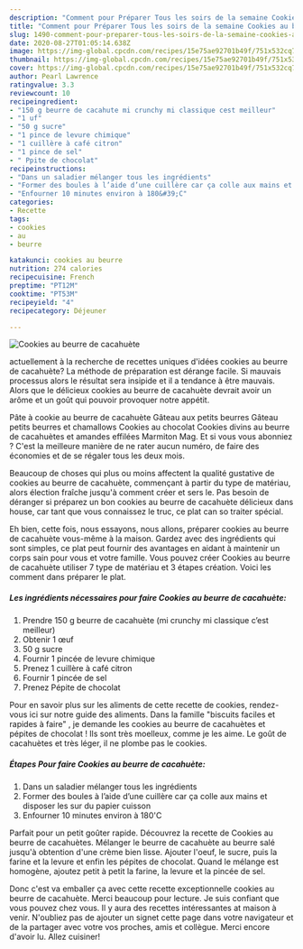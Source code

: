 ```yaml
---
description: "Comment pour Préparer Tous les soirs de la semaine Cookies au beurre de cacahuète"
title: "Comment pour Préparer Tous les soirs de la semaine Cookies au beurre de cacahuète"
slug: 1490-comment-pour-preparer-tous-les-soirs-de-la-semaine-cookies-au-beurre-de-cacahuete
date: 2020-08-27T01:05:14.638Z
image: https://img-global.cpcdn.com/recipes/15e75ae92701b49f/751x532cq70/cookies-au-beurre-de-cacahuete-photo-principale-de-la-recette.jpg
thumbnail: https://img-global.cpcdn.com/recipes/15e75ae92701b49f/751x532cq70/cookies-au-beurre-de-cacahuete-photo-principale-de-la-recette.jpg
cover: https://img-global.cpcdn.com/recipes/15e75ae92701b49f/751x532cq70/cookies-au-beurre-de-cacahuete-photo-principale-de-la-recette.jpg
author: Pearl Lawrence
ratingvalue: 3.3
reviewcount: 10
recipeingredient:
- "150 g beurre de cacahute mi crunchy mi classique cest meilleur"
- "1 uf"
- "50 g sucre"
- "1 pince de levure chimique"
- "1 cuillère à café citron"
- "1 pince de sel"
- " Ppite de chocolat"
recipeinstructions:
- "Dans un saladier mélanger tous les ingrédients"
- "Former des boules à l’aide d’une cuillère car ça colle aux mains et disposer les sur du papier cuisson"
- "Enfourner 10 minutes environ à 180&#39;C"
categories:
- Recette
tags:
- cookies
- au
- beurre

katakunci: cookies au beurre 
nutrition: 274 calories
recipecuisine: French
preptime: "PT12M"
cooktime: "PT53M"
recipeyield: "4"
recipecategory: Déjeuner

---
```



![Cookies au beurre de cacahuète](https://img-global.cpcdn.com/recipes/15e75ae92701b49f/751x532cq70/cookies-au-beurre-de-cacahuete-photo-principale-de-la-recette.jpg)

actuellement à la recherche de recettes uniques d'idées cookies au beurre de cacahuète? La méthode de préparation est dérange facile. Si mauvais processus alors le résultat sera insipide et il a tendance à être mauvais. Alors que le délicieux cookies au beurre de cacahuète devrait avoir un arôme et un goût qui pouvoir provoquer notre appétit.

Pâte à cookie au beurre de cacahuète Gâteau aux petits beurres Gâteau petits beurres et chamallows Cookies au chocolat Cookies divins au beurre de cacahuètes et amandes effilées Marmiton Mag. Et si vous vous abonniez ? C&#39;est la meilleure manière de ne rater aucun numéro, de faire des économies et de se régaler tous les deux mois.

Beaucoup de choses qui plus ou moins affectent la qualité gustative de cookies au beurre de cacahuète, commençant à partir du type de matériau, alors élection fraîche jusqu'à comment créer et sers le. Pas besoin de déranger si préparez un bon cookies au beurre de cacahuète délicieux dans house, car tant que vous connaissez le truc, ce plat can so traiter spécial.


Eh bien, cette fois, nous essayons, nous allons, préparer cookies au beurre de cacahuète vous-même à la maison. Gardez avec des ingrédients qui sont simples, ce plat peut fournir des avantages en aidant à maintenir un corps sain pour vous et votre famille. Vous pouvez créer Cookies au beurre de cacahuète utiliser 7 type de matériau et 3 étapes création. Voici les comment dans préparer le plat.

<!--inarticleads1-->

##### Les ingrédients nécessaires pour faire Cookies au beurre de cacahuète:

1. Prendre 150 g beurre de cacahuète (mi crunchy mi classique c’est meilleur)
1. Obtenir 1 œuf
1.  50 g sucre
1. Fournir 1 pincée de levure chimique
1. Prenez 1 cuillère à café citron
1. Fournir 1 pincée de sel
1. Prenez  Pépite de chocolat


Pour en savoir plus sur les aliments de cette recette de cookies, rendez-vous ici sur notre guide des aliments. Dans la famille &#34;biscuits faciles et rapides à faire&#34; , je demande les cookies au beurre de cacahuètes et pépites de chocolat ! Ils sont très moelleux, comme je les aime. Le goût de cacahuètes et très léger, il ne plombe pas le cookies. 

<!--inarticleads2-->

##### Étapes Pour faire Cookies au beurre de cacahuète:

1. Dans un saladier mélanger tous les ingrédients
1. Former des boules à l’aide d’une cuillère car ça colle aux mains et disposer les sur du papier cuisson
1. Enfourner 10 minutes environ à 180&#39;C


Parfait pour un petit goûter rapide. Découvrez la recette de Cookies au beurre de cacahuètes. Mélanger le beurre de cacahuète au beurre salé jusqu&#39;à obtention d&#39;une crème bien lisse. Ajouter l&#39;oeuf, le sucre, puis la farine et la levure et enfin les pépites de chocolat. Quand le mélange est homogène, ajoutez petit à petit la farine, la levure et la pincée de sel. 


Donc c'est va emballer ça avec cette recette exceptionnelle cookies au beurre de cacahuète. Merci beaucoup pour lecture. Je suis confiant que vous pouvez chez vous. Il y aura des recettes  intéressantes at maison à venir. N'oubliez pas de ajouter un signet cette page dans votre navigateur et de la partager avec votre vos proches, amis et collègue. Merci encore d'avoir lu. Allez cuisiner!
